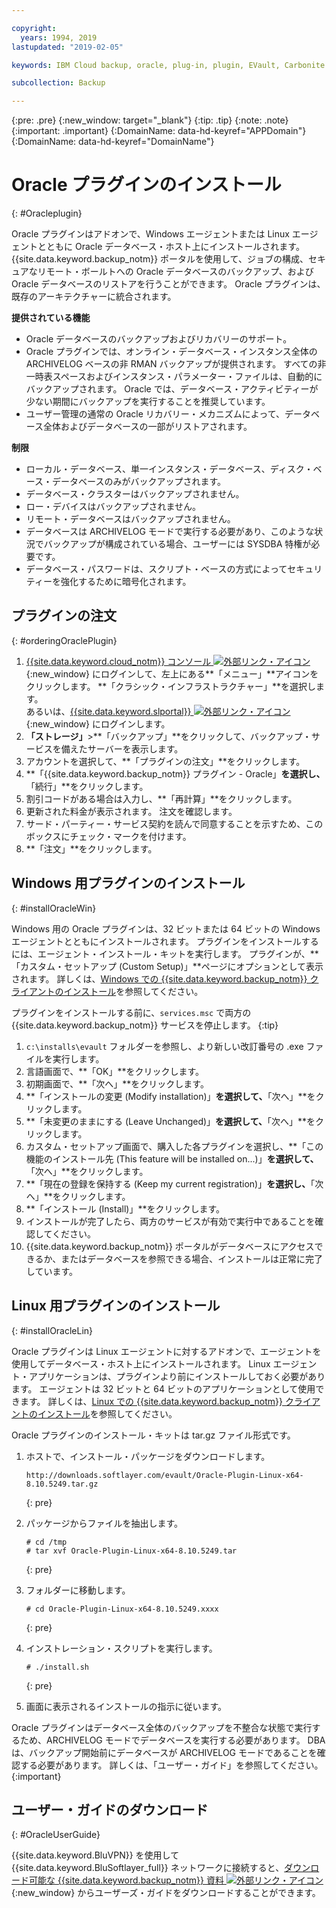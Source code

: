 ```yaml
---

copyright:
  years: 1994, 2019
lastupdated: "2019-02-05"

keywords: IBM Cloud backup, oracle, plug-in, plugin, EVault, Carbonite

subcollection: Backup

---
```

{:pre: .pre}
{:new_window: target="_blank"}
{:tip: .tip}
{:note: .note}
{:important: .important}
{:DomainName: data-hd-keyref="APPDomain"}
{:DomainName: data-hd-keyref="DomainName"}

# Oracle プラグインのインストール
{: #Oracleplugin}

Oracle プラグインはアドオンで、Windows エージェントまたは Linux エージェントとともに Oracle データベース・ホスト上にインストールされます。 {{site.data.keyword.backup_notm}} ポータルを使用して、ジョブの構成、セキュアなリモート・ボールトへの Oracle データベースのバックアップ、および Oracle データベースのリストアを行うことができます。 Oracle プラグインは、既存のアーキテクチャーに統合されます。

**提供されている機能**

- Oracle データベースのバックアップおよびリカバリーのサポート。
- Oracle プラグインでは、オンライン・データベース・インスタンス全体の ARCHIVELOG ベースの非 RMAN バックアップが提供されます。 すべての非一時表スペースおよびインスタンス・パラメーター・ファイルは、自動的にバックアップされます。 Oracle では、データベース・アクティビティーが少ない期間にバックアップを実行することを推奨しています。
- ユーザー管理の通常の Oracle リカバリー・メカニズムによって、データベース全体およびデータベースの一部がリストアされます。

**制限**
- ローカル・データベース、単一インスタンス・データベース、ディスク・ベース・データベースのみがバックアップされます。
- データベース・クラスターはバックアップされません。
- ロー・デバイスはバックアップされません。
- リモート・データベースはバックアップされません。
- データベースは ARCHIVELOG モードで実行する必要があり、このような状況でバックアップが構成されている場合、ユーザーには SYSDBA 特権が必要です。
- データベース・パスワードは、スクリプト・ベースの方式によってセキュリティーを強化するために暗号化されます。

## プラグインの注文
{: #orderingOraclePlugin}

1. [{{site.data.keyword.cloud_notm}} コンソール ![外部リンク・アイコン](../../icons/launch-glyph.svg "外部リンク・アイコン")](https://{DomainName}){:new_window} にログインして、左上にある**「メニュー」**アイコンをクリックします。 **「クラシック・インフラストラクチャー」**を選択します。 <br/>
   あるいは、[{{site.data.keyword.slportal}} ![外部リンク・アイコン](../../icons/launch-glyph.svg "外部リンク・アイコン")](https://control.softlayer.com/){:new_window} にログインします。
2. **「ストレージ」**>**「バックアップ」**をクリックして、バックアップ・サービスを備えたサーバーを表示します。
3. アカウントを選択して、**「プラグインの注文」**をクリックします。
4. **「{{site.data.keyword.backup_notm}} プラグイン - Oracle」**を選択し、**「続行」**をクリックします。
5. 割引コードがある場合は入力し、**「再計算」**をクリックします。
6. 更新された料金が表示されます。 注文を確認します。
7. サード・パーティー・サービス契約を読んで同意することを示すため、このボックスにチェック・マークを付けます。
8. **「注文」**をクリックします。

## Windows 用プラグインのインストール
{: #installOracleWin}

Windows 用の Oracle プラグインは、32 ビットまたは 64 ビットの Windows エージェントとともにインストールされます。 プラグインをインストールするには、エージェント・インストール・キットを実行します。 プラグインが、**「カスタム・セットアップ (Custom Setup)」**ページにオプションとして表示されます。 詳しくは、[Windows での {{site.data.keyword.backup_notm}} クライアントのインストール](/docs/infrastructure/Backup?topic=Backup-InstallinWindows)を参照してください。

プラグインをインストールする前に、`services.msc` で両方の {{site.data.keyword.backup_notm}} サービスを停止します。
{:tip}

1. `c:\installs\evault` フォルダーを参照し、より新しい改訂番号の .exe ファイルを実行します。
2. 言語画面で、**「OK」**をクリックします。
3. 初期画面で、**「次へ」**をクリックします。
4. **「インストールの変更 (Modify installation)」**を選択して、**「次へ」**をクリックします。
5. **「未変更のままにする (Leave Unchanged)」**を選択して、**「次へ」**をクリックします。
6. カスタム・セットアップ画面で、購入した各プラグインを選択し、**「この機能のインストール先 (This feature will be installed on...)」**を選択して、**「次へ」**をクリックします。
7. **「現在の登録を保持する (Keep my current registration)」**を選択し、**「次へ」**をクリックします。
8. **「インストール (Install)」**をクリックします。
9. インストールが完了したら、両方のサービスが有効で実行中であることを確認してください。
10. {{site.data.keyword.backup_notm}} ポータルがデータベースにアクセスできるか、またはデータベースを参照できる場合、インストールは正常に完了しています。

## Linux 用プラグインのインストール
{: #installOracleLin}

Oracle プラグインは Linux エージェントに対するアドオンで、エージェントを使用してデータベース・ホスト上にインストールされます。 Linux エージェント・アプリケーションは、プラグインより前にインストールしておく必要があります。 エージェントは 32 ビットと 64 ビットのアプリケーションとして使用できます。 詳しくは、[Linux での {{site.data.keyword.backup_notm}} クライアントのインストール](/docs/infrastructure/Backup?topic=Backup-InstallinLinux)を参照してください。

Oracle プラグインのインストール・キットは tar.gz ファイル形式です。

1. ホストで、インストール・パッケージをダウンロードします。
   ```
   http://downloads.softlayer.com/evault/Oracle-Plugin-Linux-x64-8.10.5249.tar.gz
   ```
   {: pre}

2. パッケージからファイルを抽出します。
   ```
   # cd /tmp
   # tar xvf Oracle-Plugin-Linux-x64-8.10.5249.tar
   ```
   {: pre}

3. フォルダーに移動します。
   ```
   # cd Oracle-Plugin-Linux-x64-8.10.5249.xxxx
   ```
   {: pre}

4. インストレーション・スクリプトを実行します。
   ```
   # ./install.sh
   ```
   {: pre}

5. 画面に表示されるインストールの指示に従います。

Oracle プラグインはデータベース全体のバックアップを不整合な状態で実行するため、ARCHIVELOG モードでデータベースを実行する必要があります。 DBA は、バックアップ開始前にデータベースが ARCHIVELOG モードであることを確認する必要があります。 詳しくは、「ユーザー・ガイド」を参照してください。
{:important}


## ユーザー・ガイドのダウンロード
{: #OracleUserGuide}

{{site.data.keyword.BluVPN}} を使用して {{site.data.keyword.BluSoftlayer_full}} ネットワークに接続すると、[ダウンロード可能な {{site.data.keyword.backup_notm}} 資料 ![外部リンク・アイコン](../../icons/launch-glyph.svg "外部リンク・アイコン")](http://downloads.service.softlayer.com/evault/Documentation/){:new_window} からユーザーズ・ガイドをダウンロードすることができます。
